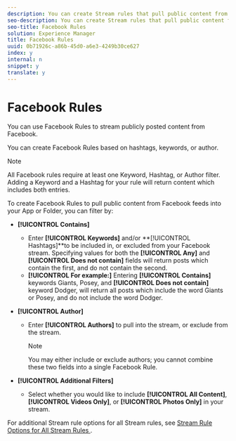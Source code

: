 ```yaml
---
description: You can create Stream rules that pull public content from Facebook.
seo-description: You can create Stream rules that pull public content from Facebook.
seo-title: Facebook Rules
solution: Experience Manager
title: Facebook Rules
uuid: 0b71926c-a86b-45d0-a6e3-4249b30ce627
index: y
internal: n
snippet: y
translate: y
---
```


# Facebook Rules

You can use Facebook Rules to stream publicly posted content from Facebook. 

You can create Facebook Rules based on hashtags, keywords, or author. 

>[!NOTE]
>
>All Facebook rules require at least one Keyword, Hashtag, or Author filter. Adding a Keyword and a Hashtag for your rule will return content which includes both entries.

To create Facebook Rules to pull public content from Facebook feeds into your App or Folder, you can filter by:

* **[!UICONTROL  Contains]** 
    * Enter **[!UICONTROL  Keywords]** and/or **[!UICONTROL  Hashtags]**to be included in, or excluded from your Facebook stream. Specifying values for both the **[!UICONTROL  Any]** and **[!UICONTROL  Does not contain]** fields will return posts which contain the first, and do not contain the second.
    * **[!UICONTROL  For example:]** Entering **[!UICONTROL  Contains]** keywords Giants, Posey, and **[!UICONTROL  Does not contain]** keyword Dodger, will return all posts which include the word Giants or Posey, and do not include the word Dodger.

* **[!UICONTROL  Author]** 
    * Enter **[!UICONTROL  Authors]** to pull into the stream, or exclude from the stream. 
      >[!NOTE]
      >
      >You may either include or exclude authors; you cannot combine these two fields into a single Facebook Rule.


* **[!UICONTROL  Additional Filters]** 
    * Select whether you would like to include **[!UICONTROL  All Content]**, **[!UICONTROL  Videos Only]**, or **[!UICONTROL  Photos Only]** in your stream.

For additional Stream rule options for all Stream rules, see [ Stream Rule Options for All Stream Rules ](c_stream_rule_options_for_all_stream_rules.md#c_stream_rule_options_for_all_stream_rules). 
